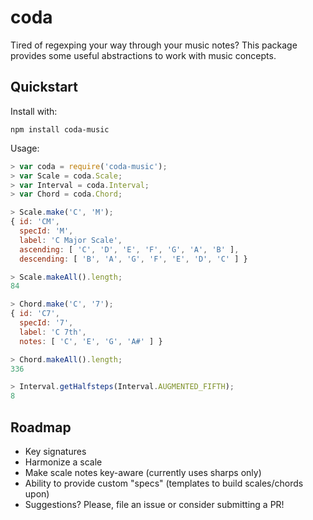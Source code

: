 # coda

Tired of regexping your way through your music notes? This package provides some useful abstractions to work with music concepts.

## Quickstart

Install with:

```
npm install coda-music
```

Usage:

```javascript
> var coda = require('coda-music');
> var Scale = coda.Scale;
> var Interval = coda.Interval;
> var Chord = coda.Chord;

> Scale.make('C', 'M');
{ id: 'CM',
  specId: 'M',
  label: 'C Major Scale',
  ascending: [ 'C', 'D', 'E', 'F', 'G', 'A', 'B' ],
  descending: [ 'B', 'A', 'G', 'F', 'E', 'D', 'C' ] }

> Scale.makeAll().length;
84

> Chord.make('C', '7');
{ id: 'C7',
  specId: '7',
  label: 'C 7th',
  notes: [ 'C', 'E', 'G', 'A#' ] }

> Chord.makeAll().length;
336

> Interval.getHalfsteps(Interval.AUGMENTED_FIFTH);
8
```

## Roadmap

* Key signatures
* Harmonize a scale
* Make scale notes key-aware (currently uses sharps only)
* Ability to provide custom "specs" (templates to build scales/chords upon)
* Suggestions? Please, file an issue or consider submitting a PR!
